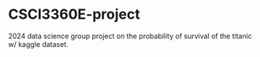 # CSCI3360E-project
2024 data science group project on the probability of survival of the titanic w/ kaggle dataset.
